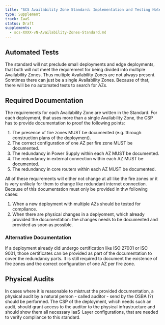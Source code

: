 ```yaml
---
title: "SCS Availability Zone Standard: Implementation and Testing Notes"
type: Supplement
track: IaaS
status: Draft
supplements:
  - scs-XXXX-vN-Availability-Zones-Standard.md
---
```


## Automated Tests

The standard will not preclude small deployments and edge deployments, that both will not meet the requirement for being divided into multiple Availability Zones.
Thus multiple Availability Zones are not always present.
Somtimes there can just be a single Availability Zones.
Because of that, there will be no automated tests to search for AZs.

## Required Documentation

The requirements for each Availability Zone are written in the Standard.
For each deployment, that uses more than a single Availability Zone, the CSP has to provide documentation to proof the following points:

1. The presence of fire zones MUST be documented (e.g. through construction plans of the deployment).
2. The correct configuration of one AZ per fire zone MUST be documented.
3. The redundancy in Power Supply within each AZ MUST be documented.
4. The redundancy in external connection within each AZ MUST be documented.
5. The redundancy in core routers within each AZ MUST be documented.

All of these requirements will either not change at all like the fire zones or it is very unlikely for them to change like redundant internet connection.
Because of this documentation must only be provided in thw following cases:

1. When a new deployment with multiple AZs should be tested for compliance.
2. When there are physical changes in a deplyoment, which already provided the documentation: the changes needs to be documented and provided as soon as possible.

### Alternative Documentation

If a deployment already did undergo certification like ISO 27001 or ISO 9001, those certificates can be provided as part of the documentation to cover the redundancy parts.
It is still required to document the existence of fire zones and the correct configuration of one AZ per fire zone.

## Physical Audits

In cases where it is reasonable to mistrust the provided documentation, a physical audit by a natural person - called auditor - send by the OSBA (?) should be performed.
The CSP of the deployment, which needs such an audit, should grant access to the auditor to the physical infrastructure and should show them all necessary IaaS-Layer configurations, that are needed to verify compliance to this standard.
